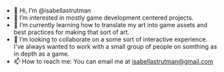 - 👋 Hi, I’m @isabellastrutman
- 👀 I’m interested in mostly game development centered projects. 
- 🌱 I’m currently learning how to translate my art into game assets and best practices for making that sort of art.
- 💞️ I’m looking to collaborate on a some sort of interactive experience. I've always wanted to work with a small group of people on somthing as in depth as a game.
- 📫 How to reach me: You can email me at isabellastrutman@gmail.com

<!---
isabellastrutman/isabellastrutman is a ✨ special ✨ repository because its `README.md` (this file) appears on your GitHub profile.
You can click the Preview link to take a look at your changes.
--->
